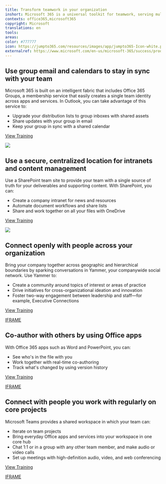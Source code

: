 ```yaml
---
title: Transform teamwork in your organization
inshort: Microsoft 365 is a universal toolkit for teamwork, serving multiple team needs while providing a seamless experience across apps and services. Avoid multiple sign-ins across unconnected apps, security risks due to noncompliant software, and duplicative tools that strain team productivity. Microsoft 365 provides a single membership across apps and services with Office 365 Groups, suite-wide intelligence with the Microsoft Graph, and security and compliance.
contexts: office365,microsoft365
copyright: Microsoft
translations: en
tools: 
areas: 
color: #777777
icon: https://jumpto365.com/resources/images/app/jumpto365-Icon-white.png
externalref: https://www.microsoft.com/en-us/microsoft-365/success/productivitylibrary/transform-teamwork-in-your-organization
---
```


## Use group email and calendars to stay in sync with your team

Microsoft 365 is built on an intelligent fabric that includes Office 365 Groups, a membership service that easily creates a single team identity across apps and services. In Outlook, you can take advantage of this service to:

*   Upgrade your distribution lists to group inboxes with shared assets
*   Share updates with your group in email
*   Keep your group in sync with a shared calendar

[View Training](https://support.office.com/article/Create-a-group-in-Outlook-04d0c9cf-6864-423c-a380-4fa858f27102)

![](http://img-prod-cms-rt-microsoft-com.akamaized.net/cms/api/am/imageFileData/RE1NO7n?ver=accb)

## Use a secure, centralized location for intranets and content management

Use a SharePoint team site to provide your team with a single source of truth for your deliverables and supporting content. With SharePoint, you can:

*   Create a company intranet for news and resources
*   Automate document workflows and share lists
*   Share and work together on all your files with OneDrive

[View Training](https://support.office.com/article/Share-SharePoint-files-or-folders-in-Office-365-1fe37332-0f9a-4719-970e-d2578da4941c)

![](http://img-prod-cms-rt-microsoft-com.akamaized.net/cms/api/am/imageFileData/RE1Nzd1?ver=701b)

## Connect openly with people across your organization

Bring your company together across geographic and hierarchical boundaries by sparking conversations in Yammer, your companywide social network. Use Yammer to:

*   Create a community around topics of interest or areas of practice
*   Drive initiatives for cross-organizational ideation and innovation
*   Foster two-way engagement between leadership and staff—for example, Executive Connections

[View Training](https://support.office.com/article/Work-like-a-network-with-Yammer-ae29de94-bb13-45a5-a169-f27e646f1641)

[IFRAME](https://www.microsoft.com/en-us/videoplayer/embed/RE1TOUs)

## Co-author with others by using Office apps

With Office 365 apps such as Word and PowerPoint, you can:

*   See who's in the file with you
*   Work together with real-time co-authoring
*   Track what's changed by using version history

[View Training](https://support.office.com/article/Document-collaboration-and-co-authoring-EE1509B4-1F6E-401E-B04A-782D26F564A4)

[IFRAME](https://www.microsoft.com/en-us/videoplayer/embed/RE1TOTi)

## Connect with people you work with regularly on core projects

Microsoft Teams provides a shared workspace in which your team can:

*   Iterate on team projects
*   Bring everyday Office apps and services into your workspace in one core hub
*   Chat 1:1 or in a group with any other team member, and make audio or video calls
*   Set up meetings with high-definition audio, video, and web conferencing

[View Training](https://support.office.com/article/Microsoft-Teams-Quick-Start-422bf3aa-9ae8-46f1-83a2-e65720e1a34d)

[IFRAME](https://www.microsoft.com/en-us/videoplayer/embed/RE1UMOO)

